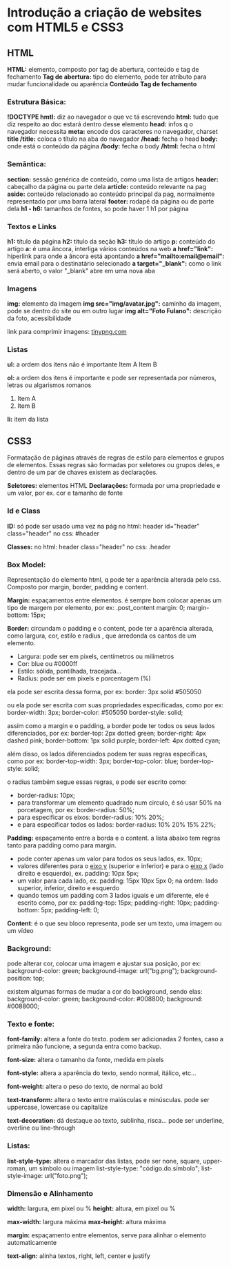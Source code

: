 # Introdução a criação de websites com HTML5 e CSS3

## HTML

**HTML:** elemento, composto  por tag de abertura, conteúdo e tag de fechamento
**Tag de abertura:** tipo do elemento, pode ter atributo para mudar funcionalidade ou aparência 
**Conteúdo**
**Tag de fechamento** 

### Estrutura Básica:

**!DOCTYPE hmtl:** diz ao navegador o que vc tá escrevendo
 **html:** tudo que diz respeito ao doc estará dentro desse elemento
  **head:** infos q o navegador necessita
   **meta:** encode dos caracteres no navegador, charset
   **title /title:** coloca o título na aba do navegador
  **/head:** fecha o head
  **body:** onde está o conteúdo da página
  **/body:** fecha o body
 **/html:** fecha o html

### Semântica:

**section:** sessão genérica de conteúdo, como uma lista de artigos 
**header:** cabeçalho da página ou parte dela
**article:** conteúdo relevante na pag
**aside:** conteúdo relacionado ao conteúdo principal da pag, normalmente representado por uma barra lateral
**footer:** rodapé da página ou de parte dela
**h1 - h6:** tamanhos de fontes, so pode haver 1 h1 por página

### Textos e Links

**h1:** título da página
**h2:** título da seção
**h3:** título do artigo
**p:** conteúdo do artigo
**a:** é uma âncora, interliga vários conteúdos na web
**a href="link":** hiperlink para onde a âncora está apontando
**a href="mailto:email@email":** envia email para o destinatário selecionado
**a target="_blank":** como o link será aberto, o valor "_blank" abre em uma nova aba

### Imagens

**img:** elemento da imagem
**img src="img/avatar.jpg":** caminho da imagem, pode se dentro do site ou em outro lugar
**img alt="Foto Fulano":** descrição da foto, acessibilidade

link para comprimir imagens: [tinypng.com](https://tinypng.com/)

### Listas

**ul:** a ordem dos itens não é importante
Item A
Item B

**ol:** a ordem dos itens é importante e pode ser representada por números, letras ou algarismos romanos

1. Item A
2. Item B

**li:** item da lista

## CSS3

Formatação de páginas através de regras de estilo para elementos e grupos de elementos. Essas regras são formadas por seletores ou grupos deles, e dentro de um par de chaves existem as declarações.

**Seletores:** elementos HTML
**Declarações:** formada por uma propriedade e um valor, por ex. cor e tamanho de fonte

### Id e Class

**ID:** só pode ser usado uma vez na pág
no html: header id="header" class="header"
no css: #header

**Classes:**
no html: header class="header"
no css: .header

### Box Model:

Representação do elemento html, q pode ter a aparência alterada pelo css. Composto por margin, border, padding e content.

**Margin:** espaçamentos entre elementos. é sempre bom colocar apenas um tipo de margem por elemento, por ex:
.post_content
  margin: 0;
  margin-bottom: 15px;

**Border:** circundam o padding e o content, pode ter a aparência alterada, como largura, cor, estilo e radius , que arredonda os cantos de um elemento.

- Largura: pode ser em pixels, centímetros ou milímetros
- Cor: blue ou #0000ff
- Estilo: sólida, pontilhada, tracejada...
- Radius: pode ser em pixels e porcentagem (%)

ela pode ser escrita dessa forma, por ex:
border: 3px solid #505050

ou ela pode ser escrita com suas propriedades especificadas, como por ex:
border-width: 3px;
border-color: #505050
border-style: solid;

assim como a margin e o padding, a border pode ter todos os seus lados diferenciados, por ex:
border-top: 2px dotted green;
border-right: 4px dashed pink;
border-bottom: 1px solid purple;
border-left: 4px dotted cyan;

além disso, os lados diferenciados podem ter suas regras específicas, como por ex:
border-top-width: 3px;
border-top-color: blue;
border-top-style: solid;

o radius também segue essas regras, e pode ser escrito como:

- border-radius: 10px;
- para transformar um elemento quadrado num circulo, é só usar 50% na porcetagem, por ex: border-radius: 50%;
- para especificar os eixos: border-radius: 10% 20%;
- e para especificar todos os lados: border-radius: 10% 20% 15% 22%;

**Padding:** espaçamento entre a borda e o content. a lista abaixo tem regras tanto para padding como para margin.

- pode conter apenas um valor para todos os seus lados, ex. 10px;
- valores diferentes para o <u>eixo y</u> (superior e inferior) e para o <u>eixo x</u> (lado direito e esquerdo), ex. padding: 10px 5px;
- um valor para cada lado, ex. padding: 15px 10px 5px 0; na ordem: lado superior, inferior, direito e esquerdo
- quando temos um padding com 3 lados iguais e um diferente, ele é escrito como, por ex:
  padding-top: 15px;
  padding-right: 10px;
  padding-bottom: 5px;
  padding-left: 0;

**Content**: é o que seu bloco representa, pode ser um texto, uma imagem ou um vídeo

### Background:

pode alterar cor, colocar uma imagem e ajustar sua posição, por ex:
background-color: green;
background-image: url("bg.png");
background-position: top;

existem algumas formas de mudar a cor do background, sendo elas:
background-color: green;
background-color: #008800;
background: #0088000;

### Texto e fonte:

**font-family:** altera a fonte do texto. podem ser adicionadas 2 fontes, caso a primeira não funcione, a segunda entra como backup.

**font-size:** altera o tamanho da fonte, medida em pixels

**font-style:** altera a aparência do texto, sendo normal, itálico, etc...

**font-weight:** altera o peso do texto, de normal ao bold

**text-transform:** altera o texto entre maiúsculas e minúsculas. pode ser uppercase, lowercase ou capitalize

**text-decoration:** dá destaque ao texto, sublinha, risca... pode ser underline, overline ou line-through

### Listas:

**list-style-type:** altera o marcador das listas, pode ser none, square, upper-roman, um símbolo ou imagem
list-style-type: "código.do.símbolo";
list-style-image: url("foto.png");

### Dimensão e Alinhamento

**width:** largura, em pixel ou %
**height:** altura, em pixel ou %

**max-width:** largura máxima
**max-height:** altura máxima

**margin:** espaçamento entre elementos, serve para alinhar o elemento automaticamente

**text-align:** alinha textos, right, left, center e justify
